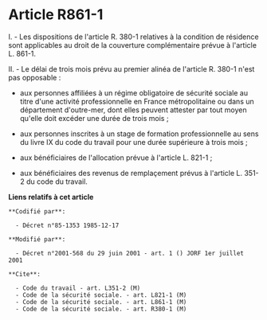 # Article R861-1

I. - Les dispositions de l'article R. 380-1 relatives à la condition de résidence sont applicables au droit de la couverture
complémentaire prévue à l'article L. 861-1.

II. - Le délai de trois mois prévu au premier alinéa de l'article R. 380-1 n'est pas opposable :

- aux personnes affiliées à un régime obligatoire de sécurité sociale au titre d'une activité professionnelle en France
métropolitaine ou dans un département d'outre-mer, dont elles peuvent attester par tout moyen qu'elle doit excéder une durée
de trois mois ;

- aux personnes inscrites à un stage de formation professionnelle au sens du livre IX du code du travail pour une durée
supérieure à trois mois ;

- aux bénéficiaires de l'allocation prévue à l'article L. 821-1 ;

- aux bénéficiaires des revenus de remplaçement prévus à l'article L. 351-2 du code du travail.

**Liens relatifs à cet article**

	**Codifié par**:

	  - Décret n°85-1353 1985-12-17

	**Modifié par**:

	  - Décret n°2001-568 du 29 juin 2001 - art. 1 () JORF 1er juillet 2001

	**Cite**:

	  - Code du travail - art. L351-2 (M)
	  - Code de la sécurité sociale. - art. L821-1 (M)
	  - Code de la sécurité sociale. - art. L861-1 (M)
	  - Code de la sécurité sociale. - art. R380-1 (M)
